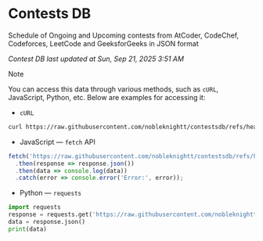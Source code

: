 # Contests DB

Schedule of Ongoing and Upcoming contests from AtCoder, CodeChef, Codeforces, LeetCode and GeeksforGeeks in JSON format

*Contest DB last updated at Sun, Sep 21, 2025 3:51 AM*  

> [!NOTE]
> You can access this data through various methods, such as `cURL`, JavaScript, Python, etc. Below are examples for accessing it:
> 
> - `cURL`
> ```sh
> curl https://raw.githubusercontent.com/nobleknightt/contestsdb/refs/heads/main/contests
> ```
> 
> - JavaScript — `fetch` API
> ```javascript
> fetch('https://raw.githubusercontent.com/nobleknightt/contestsdb/refs/heads/main/contests')
>   .then(response => response.json())
>   .then(data => console.log(data))
>   .catch(error => console.error('Error:', error));
> ```
> 
> - Python — `requests`
> ```python
> import requests
> response = requests.get('https://raw.githubusercontent.com/nobleknightt/contestsdb/refs/heads/main/contests')
> data = response.json()
> print(data)
> ```
